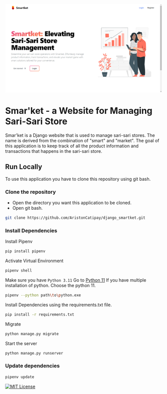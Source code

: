 ![Smar'ket](/readme_images/smartket_desktop.png)

# Smar'ket - a Website for Managing Sari-Sari Store

Smar'ket is a Django website that is used to manage sari-sari stores. The name is derived from the combination of "smart" and "market". The goal of this application is to keep track of all the product information and transactions that happens in the sari-sari store.

## Run Locally

To use this application you have to clone this repository using git bash.

### Clone the repository

- Open the directory you want this application to be cloned.
- Open git bash.

```bash
git clone https://github.com/AristonCatipay/django_smartket.git
```

### Install Dependencies

Install Pipenv

```bash
pip install pipenv
```

Activate Virtual Environment

```bash
pipenv shell
```

Make sure you have `Python 3.11`
Go to [Python 11](https://www.python.org/downloads/release/python-3119/)
If you have multiple installation of python. Choose the python 11.

```bash
pipenv --python path\to\python.exe
```

Install Dependencies using the requirements.txt file.

```bash
pip install -r requirements.txt
```

Migrate

```bash
python manage.py migrate
```

Start the server

```bash
python manage.py runserver
```

### Update dependencies

```bash
pipenv update
```

[![MIT License](https://img.shields.io/badge/License-MIT-green.svg)](https://choosealicense.com/licenses/mit/)
